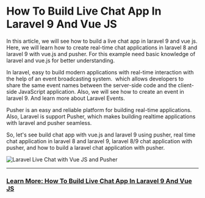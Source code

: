 # How To Build Live Chat App In Laravel 9 And Vue JS

In this article, we will see how to build a live chat app in laravel 9 and vue js. Here, we will learn how to create real-time chat applications in laravel 8 and laravel 9 with vue.js and pusher. For this example need basic knowledge of laravel and vue.js for better understanding.

In laravel, easy to build modern applications with real-time interaction with the help of an event broadcasting system.  which allows developers to share the same event names between the server-side code and the client-side JavaScript application. Also, we will see how to create an event in laravel 9. And learn more about Laravel Events.

Pusher is an easy and reliable platform for building real-time applications. Also, Laravel is support Pusher, which makes building realtime applications with laravel and pusher seamless.

So, let's see build chat app with vue.js and laravel 9 using pusher, real time chat application in laravel 8 and laravel 9, laravel 8/9 chat application with pusher, and how to build a laravel chat application with pusher.

![Laravel Live Chat with Vue JS and Pusher](https://user-images.githubusercontent.com/67193237/209366815-7e20beae-7137-4c65-8cf8-157ad3060a3c.png)

---

### [Learn More: How To Build Live Chat App In Laravel 9 And Vue JS](https://websolutionstuff.com/post/how-to-build-live-chat-app-in-laravel-9-and-vue-js)
